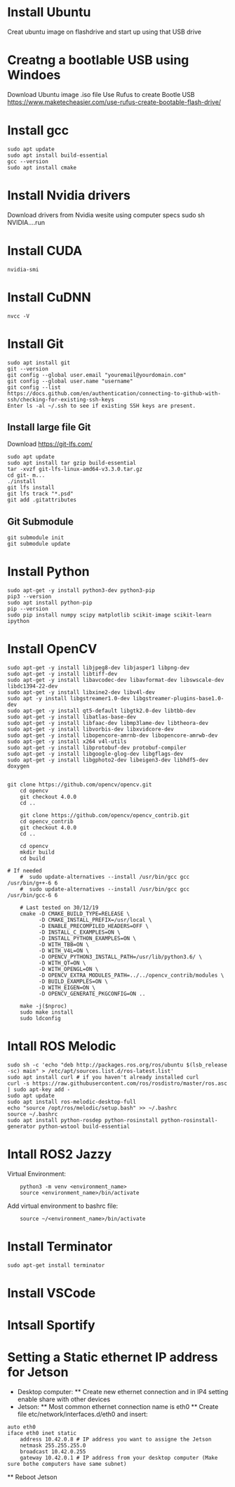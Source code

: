 # Install Ubuntu
Creat ubuntu image on flashdrive and start up using that USB drive

# Creatng a bootlable USB using Windoes
Download Ubuntu image .iso file 
Use Rufus to create Bootle USB
https://www.maketecheasier.com/use-rufus-create-bootable-flash-drive/

# Install gcc 
```
sudo apt update
sudo apt install build-essential
gcc --version
sudo apt install cmake
```

# Install Nvidia drivers
Download drivers from Nvidia wesite using computer specs
sudo sh NVIDIA....run

# Install CUDA 
```
nvidia-smi
```

# Install CuDNN
```
nvcc -V
```

# Install Git
```
sudo apt install git
git --version
git config --global user.email "youremail@yourdomain.com"
git config --global user.name "username"
git config --list
https://docs.github.com/en/authentication/connecting-to-github-with-ssh/checking-for-existing-ssh-keys
Enter ls -al ~/.ssh to see if existing SSH keys are present.
```

## Install large file Git
Download https://git-lfs.com/
```
sudo apt update
sudo apt install tar gzip build-essential
tar -xvzf git-lfs-linux-amd64-v3.3.0.tar.gz 
cd git- m... 
./install
git lfs install
git lfs track "*.psd"
git add .gitattributes
```
## Git Submodule
```
git submodule init
git submodule update
```

# Install Python
```
sudo apt-get -y install python3-dev python3-pip 
pip3 --version
sudo apt install python-pip
pip --version
sudo pip install numpy scipy matplotlib scikit-image scikit-learn ipython
```

# Install OpenCV
```
sudo apt-get -y install libjpeg8-dev libjasper1 libpng-dev
sudo apt-get -y install libtiff-dev
sudo apt-get -y install libavcodec-dev libavformat-dev libswscale-dev libdc1394-22-dev
sudo apt-get -y install libxine2-dev libv4l-dev
sudo apt -y install libgstreamer1.0-dev libgstreamer-plugins-base1.0-dev
sudo apt-get -y install qt5-default libgtk2.0-dev libtbb-dev
sudo apt-get -y install libatlas-base-dev
sudo apt-get -y install libfaac-dev libmp3lame-dev libtheora-dev
sudo apt-get -y install libvorbis-dev libxvidcore-dev
sudo apt-get -y install libopencore-amrnb-dev libopencore-amrwb-dev
sudo apt-get -y install x264 v4l-utils
sudo apt-get -y install libprotobuf-dev protobuf-compiler
sudo apt-get -y install libgoogle-glog-dev libgflags-dev
sudo apt-get -y install libgphoto2-dev libeigen3-dev libhdf5-dev doxygen


git clone https://github.com/opencv/opencv.git
	cd opencv 
	git checkout 4.0.0 
	cd ..

	git clone https://github.com/opencv/opencv_contrib.git
	cd opencv_contrib
	git checkout 4.0.0
	cd ..

	cd opencv
	mkdir build
	cd build

# If needed 
	#  sudo update-alternatives --install /usr/bin/gcc gcc /usr/bin/g++-6 6
	#  sudo update-alternatives --install /usr/bin/gcc gcc /usr/bin/gcc-6 6

	# Last tested on 30/12/19
	cmake -D CMAKE_BUILD_TYPE=RELEASE \
	      -D CMAKE_INSTALL_PREFIX=/usr/local \
	      -D ENABLE_PRECOMPILED_HEADERS=OFF \
	      -D INSTALL_C_EXAMPLES=ON \
	      -D INSTALL_PYTHON_EXAMPLES=ON \
	      -D WITH_TBB=ON \
	      -D WITH_V4L=ON \
	      -D OPENCV_PYTHON3_INSTALL_PATH=/usr/lib/python3.6/ \
	      -D WITH_QT=ON \
	      -D WITH_OPENGL=ON \
	      -D OPENCV_EXTRA_MODULES_PATH=../../opencv_contrib/modules \
	      -D BUILD_EXAMPLES=ON \
	      -D WITH_EIGEN=ON \
	      -D OPENCV_GENERATE_PKGCONFIG=ON ..

	make -j($nproc)
	sudo make install 
	sudo ldconfig
```

# Intall ROS Melodic
```
sudo sh -c 'echo "deb http://packages.ros.org/ros/ubuntu $(lsb_release -sc) main" > /etc/apt/sources.list.d/ros-latest.list'
sudo apt install curl # if you haven't already installed curl
curl -s https://raw.githubusercontent.com/ros/rosdistro/master/ros.asc | sudo apt-key add -
sudo apt update
sudo apt install ros-melodic-desktop-full
echo "source /opt/ros/melodic/setup.bash" >> ~/.bashrc
source ~/.bashrc
sudo apt install python-rosdep python-rosinstall python-rosinstall-generator python-wstool build-essential
```
# Intall ROS2 Jazzy
Virtual Environment:
```
	python3 -m venv <environment_name>
	source <environment_name>/bin/activate
```
Add virtual environment to bashrc file:
```
	source ~/<environment_name>/bin/activate
```

# Install Terminator 
```
sudo apt-get install terminator
```

# Install VSCode

# Intsall Sportify

# Setting a Static ethernet IP address for Jetson 
- Desktop computer:
** Create new ethernet connection and in IP4 setting enable share with other devices
- Jetson:
** Most common ethernet connection name is eth0
** Create file etc/network/interfaces.d/eth0 and insert:
```
auto eth0
iface eth0 inet static
	address 10.42.0.8 # IP address you want to assigne the Jetson
	netmask 255.255.255.0
	broadcast 10.42.0.255
	gateway 10.42.0.1 # IP address from your desktop computer (Make sure bothe computers have same subnet)
```
** Reboot Jetson





